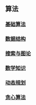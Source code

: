 ## 算法

### [基础算法](https://gitee.com/WananRd/cs-study/blob/master/notes/Algorithms/BaseAlgorithm.md)
### [数据结构](https://gitee.com/WananRd/cs-study/blob/master/notes/Algorithms/DataStructure.md)
### [搜索与图论](https://gitee.com/WananRd/cs-study/blob/master/notes/Algorithms/SearchAndPic.md)
### [数学知识](https://gitee.com/WananRd/cs-study/blob/master/notes/Algorithms/math.md)
### [动态规划](https://gitee.com/WananRd/cs-study/blob/master/notes/Algorithms/DP.md)
### [贪心算法](https://gitee.com/WananRd/cs-study/blob/master/notes/Algorithms/Greed.md)